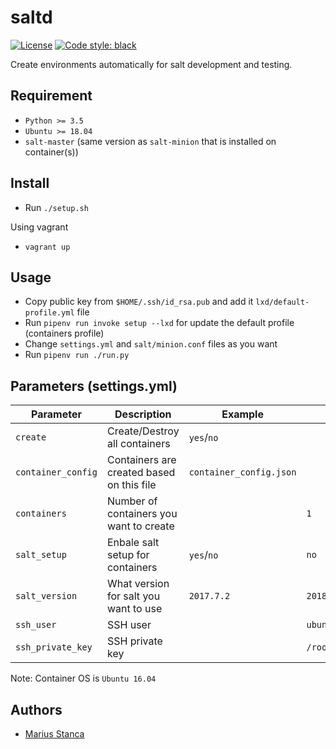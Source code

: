 # saltd

[![License](https://img.shields.io/github/license/wmariuss/saltd)](https://github.com/wmariuss/saltd/blob/master/LICENSE)
[![Code style: black](https://img.shields.io/badge/code%20style-black-000000.svg)](https://github.com/psf/black)

Create environments automatically for salt development and testing.

## Requirement

* `Python >= 3.5`
* `Ubuntu >= 18.04`
* `salt-master` (same version as `salt-minion` that is installed on container(s))

## Install

* Run `./setup.sh`

Using vagrant

* `vagrant up`

## Usage

* Copy public key from `$HOME/.ssh/id_rsa.pub` and add it `lxd/default-profile.yml` file
* Run `pipenv run invoke setup --lxd` for update the default profile (containers profile)
* Change `settings.yml` and `salt/minion.conf` files as you want
* Run `pipenv run ./run.py`

## Parameters (settings.yml)

| Parameter | Description | Example | Default |
|-----------|-------------|---------|---------|
| `create` | Create/Destroy all containers | `yes`/`no` | |
| `container_config` | Containers are created based on this file | `container_config.json` | |
| `containers` | Number of containers you want to create | | `1` |
| `salt_setup` | Enbale salt setup for containers | `yes`/`no` | `no` |
| `salt_version` | What version for salt you want to use | `2017.7.2` | `2018.3.2` |
| `ssh_user` | SSH user | | `ubuntu` |
| `ssh_private_key` | SSH private key | | `/root/.ssh/id_rsa` |

Note: Container OS is `Ubuntu 16.04`

## Authors

* [Marius Stanca](mailto:me@marius.xyz)
